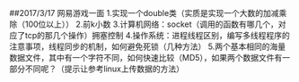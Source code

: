 ##2017/3/17 网易游戏一面
1.实现一个double类（实质是实现一个大数的加减乘除（100位以上））
2.前k小数
3.计算机网络：socket（调用的函数有哪几个，对应了tcp的那几个操作）拥塞控制
4.操作系统：进程线程区别，编写多线程程序的注意事项，线程同步的机制，如何避免死锁（几种方法）
5.两个基本相同的海量数据文件，其中有一个字符不同，如何快速比较（MD5），如果两个数据文件有一部分不同呢？（提示让参考linux上传数据的方法）
